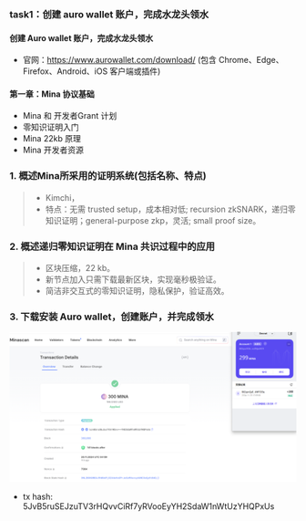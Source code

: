 ### task1：创建 auro wallet 账户，完成水龙头领水

#### 创建 Auro wallet 账户，完成水龙头领水
- 官网：https://www.aurowallet.com/download/ (包含 Chrome、Edge、Firefox、Android、iOS 客户端或插件)
#### 第一章：Mina 协议基础
- Mina 和 开发者Grant 计划
- 零知识证明入门
- Mina 22kb 原理
- Mina 开发者资源

### 1. 概述Mina所采用的证明系统(包括名称、特点)
> - Kimchi，
> - 特点：无需 trusted setup，成本相对低; recursion zkSNARK，递归零知识证明；general-purpose zkp，灵活; small proof size。

### 2. 概述递归零知识证明在 Mina 共识过程中的应用
> - 区块压缩，22 kb。
> - 新节点加入只需下载最新区块，实现毫秒极验证。
> - 简洁非交互式的零知识证明，隐私保护，验证高效。
### 3. 下载安装 Auro wallet，创建账户，并完成领水

![alt text](mina-wallet.png)
- tx hash:
5JvB5ruSEJzuTV3rHQvvCiRf7yRVooEyYH2SdaW1nWtUzYHQPxUs